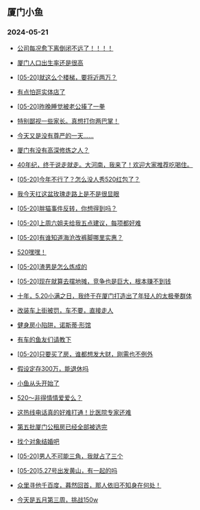 ## 厦门小鱼 
### 2024-05-21

+ [公司每况愈下离倒闭不远了！！！！](http://bbs.xmfish.com/read-htm-tid-18193087.html)

+ [厦门人口出生率还是很高](http://bbs.xmfish.com/read-htm-tid-18192951.html)

+ [[05-20]就这么个楼梯，要将近两万？](http://bbs.xmfish.com/read-htm-tid-18193069.html)

+ [有点怕逛实体店了](http://bbs.xmfish.com/read-htm-tid-18193008.html)

+ [[05-20]昨晚睡觉被老公揍了一拳](http://bbs.xmfish.com/read-htm-tid-18193080.html)

+ [特别鄙视一些家长。真想打你两巴掌！](http://bbs.xmfish.com/read-htm-tid-18192978.html)

+ [今天又是没有尊严的一天……](http://bbs.xmfish.com/read-htm-tid-18193133.html)

+ [厦门有没有高深修炼之人？](http://bbs.xmfish.com/read-htm-tid-18192942.html)

+ [40年纪，终于说走就走。大河南，我来了！欢迎大家推荐吃喝住。](http://bbs.xmfish.com/read-htm-tid-18192994.html)

+ [[05-20]今年不行了？怎么没人秀520红包了？](http://bbs.xmfish.com/read-htm-tid-18193077.html)

+ [我今天扛这盆玫瑰走路上是不是很显眼](http://bbs.xmfish.com/read-htm-tid-18193164.html)

+ [[05-20]胖猫事件反转，你想得到吗？](http://bbs.xmfish.com/read-htm-tid-18193004.html)

+ [[05-20]上周六姐夫给我五点建议，每项都好难](http://bbs.xmfish.com/read-htm-tid-18193295.html)

+ [[05-20]有谁知道海沧改裤脚哪里实惠？](http://bbs.xmfish.com/read-htm-tid-18193064.html)

+ [520嘿嘿！](http://bbs.xmfish.com/read-htm-tid-18193131.html)

+ [[05-20]渣男是怎么炼成的](http://bbs.xmfish.com/read-htm-tid-18193032.html)

+ [[05-20]现在就算去摆地摊，竞争也是巨大，根本赚不到钱](http://bbs.xmfish.com/read-htm-tid-18193123.html)

+ [十年，5.20小满之日，我终于在厦门打造出了年轻人的太极拳群体](http://bbs.xmfish.com/read-htm-tid-18193151.html)

+ [改装车上街被罚，车不要，直接走人](http://bbs.xmfish.com/read-htm-tid-18193141.html)

+ [健身房小陷阱，诺斯蒂·形馆](http://bbs.xmfish.com/read-htm-tid-18193157.html)

+ [有车的鱼友们请教下](http://bbs.xmfish.com/read-htm-tid-18193178.html)

+ [[05-20]只要买了房，谁都想发大财，刚需也不例外](http://bbs.xmfish.com/read-htm-tid-18193091.html)

+ [假设定存300万，能退休吗](http://bbs.xmfish.com/read-htm-tid-18193425.html)

+ [小鱼从头开始了](http://bbs.xmfish.com/read-htm-tid-18193146.html)

+ [520～非得情情爱爱么？](http://bbs.xmfish.com/read-htm-tid-18193250.html)

+ [这热线电话真的好难打通！比医院专家还难](http://bbs.xmfish.com/read-htm-tid-18193224.html)

+ [第五批厦门公租房已经全部被选完](http://bbs.xmfish.com/read-htm-tid-18193192.html)

+ [找个对象结婚吧](http://bbs.xmfish.com/read-htm-tid-18193221.html)

+ [[05-20]男人不可能三角，我就占了三个](http://bbs.xmfish.com/read-htm-tid-18193274.html)

+ [[05-20]5.27号出发黄山，有一起的吗](http://bbs.xmfish.com/read-htm-tid-18193191.html)

+ [众里寻他千百度，暮然回首，那人依旧不知身在何处！](http://bbs.xmfish.com/read-htm-tid-18193358.html)

+ [今天是五月第三周，挑战150w](http://bbs.xmfish.com/read-htm-tid-18193231.html)

